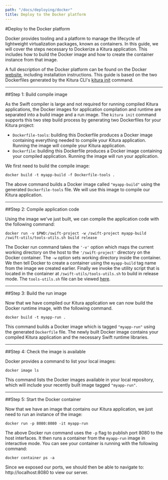 ```yaml
---
path: "/docs/deploying/docker"
title: Deploy to the Docker platform
---
```


#Deploy to the Docker platform

Docker provides tooling and a platform to manage the lifecycle of lightweight virtualization packages, known as containers. In this guide, we will cover the steps necessary to Dockerize a Kitura application. This includes how to build the Docker image and how to create the container instance from that image.

A full description of the Docker platform can be found on the Docker [website](https://docs.docker.com/get-started/), including installation instructions. This guide is based on the two Dockerfiles generated by the Kitura CLI's [kitura init](../getting-started/create-server-cli) command.

---

##Step 1: Build compile image

As the Swift compiler is large and not required for running compiled Kitura applications, the Docker images for application compilation and runtime are separated into a build image and a run image. The `kitura init` command supports this two step build process by generating two Dockerfiles for your Kitura project:

- `Dockerfile-tools`: building this Dockerfile produces a Docker image containing everything needed to compile your Kitura application. Running the image will compile your Kitura application.
- `Dockerfile`: building this Dockerfile produces a Docker image containing your compiled application. Running the image will run your application.

We first need to build the compile image:

```
docker build -t myapp-build -f Dockerfile-tools .
```

The above command builds a Docker image called `"myapp-build"` using the generated `Dockerfile-tools` file. We will use this image to compile our Kitura application.

---

##Step 2: Compile application code

Using the image we've just built, we can compile the application code with the following command:

```
docker run -v $PWD:/swift-project -w /swift-project myapp-build /swift-utils/tools-utils.sh build release
```

The Docker run command takes the `'-v'` option which maps the current working directory on the host to the `'/swift-project'` directory on the Docker container. The `-w` option sets working directory inside the container. We then tell Docker to create a container using the `myapp-build` tag name from the image we created earlier. Finally we invoke the utility script that is located in the container at `/swift-utils/tools-utils.sh` to build in release mode. The `tools-utils.sh` file can be viewed [here](https://github.com/IBM-Swift/swift-ubuntu-docker/blob/master/utils/tools-utils.sh).

---

##Step 3: Build the run image

Now that we have compiled our Kitura application we can now build the Docker runtime image, with the following command.

```
docker build -t myapp-run .
```

This command builds a Docker image which is tagged `"myapp-run"` using the generated `Dockerfile` file. The newly built Docker image contains your compiled Kitura application and the necessary Swift runtime libraries.

---

##Step 4: Check the image is available

Docker provides a command to list your local images:

```
docker image ls
```

This command lists the Docker images available in your local repository, which will include your recently built image tagged `"myapp-run"`.

---

##Step 5: Start the Docker container

Now that we have an image that contains our Kitura application, we just need to run an instance of the image:

```
docker run -p 8080:8080 -it myapp-run
```

The above Docker run command uses the `-p` flag to publish port 8080 to the host interfaces. It then runs a container from the `myapp-run` image in interactive mode. You can see your container is running with the following command:

```
docker container ps -a
```

Since we exposed our ports, we should then be able to navigate to: http://localhost:8080 to view our server.
